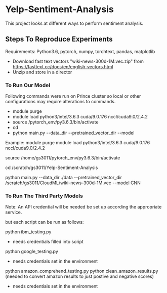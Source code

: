 # Yelp-Sentiment-Analysis
This project looks at different ways to perform sentiment analysis.

## Steps To Reproduce Experiments
Requirements: Python3.6, pytorch, numpy, torchtext, pandas, matplotlib
* Download fast text vectors "wiki-news-300d-1M.vec.zip" from https://fasttext.cc/docs/en/english-vectors.html
* Unzip and store in a director

### To Run Our Model
Following commands were run on Prince cluster so local or other configurations may require alterations to commands.
* module purge
* module load python3/intel/3.6.3 cuda/9.0.176 nccl/cuda9.0/2.4.2
* source <path to virtual env>/pytorch_env/py3.6.3/bin/activate
* cd <path to this repo>
* python main.py --data_dir <path to data> --pretrained_vector_dir <path to vectors> --model <model name>
  
Example:
module purge
module load python3/intel/3.6.3 cuda/9.0.176 nccl/cuda9.0/2.4.2

source /home/gs3011/pytorch_env/py3.6.3/bin/activate

cd /scratch/gs3011/Yelp-Sentiment-Analysis

python main.py --data_dir ./data --pretrained_vector_dir /scratch/gs3011/CloudML/wiki-news-300d-1M.vec --model CNN


### To Run The Third Party Models
Note: An API credential will be needed be set up according the appropriate service.

but each script can be run as follows:

python ibm_testing.py
- needs credentials filled into script

python google_testing.py
- needs credentials set in the environment

python amazon_comprehend_testing.py
python clean_amazon_results.py (needed to convert amazon results to just postive and negative scores)
- needs credentials set in the environment
